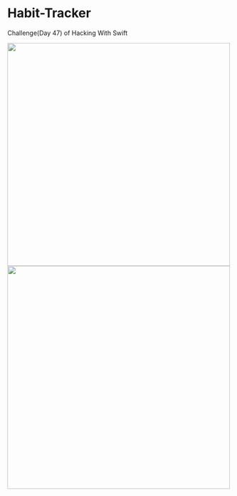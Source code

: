 # Habit-Tracker
Challenge(Day 47) of Hacking With Swift

<img src="https://user-images.githubusercontent.com/93055907/190287296-c5fc8b74-2893-43f0-8843-d13efc39dba4.png" style="width:500px;">
<img src="https://user-images.githubusercontent.com/93055907/190287299-bab8ba9e-d2ae-40d7-9447-1146481c29a4.png" style="width:500px;">
